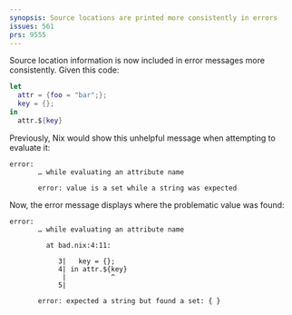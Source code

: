 ```yaml
---
synopsis: Source locations are printed more consistently in errors
issues: 561
prs: 9555
---
```


Source location information is now included in error messages more
consistently. Given this code:

```nix
let
  attr = {foo = "bar";};
  key = {};
in
  attr.${key}
```

Previously, Nix would show this unhelpful message when attempting to evaluate
it:

```
error:
       … while evaluating an attribute name

       error: value is a set while a string was expected
```

Now, the error message displays where the problematic value was found:

```
error:
       … while evaluating an attribute name

         at bad.nix:4:11:

            3|   key = {};
            4| in attr.${key}
             |           ^
            5|

       error: expected a string but found a set: { }
```
